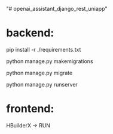 "# openai_assistant_django_rest_uniapp" 
# backend:
pip install -r ./requirements.txt 

python manage.py makemigrations 

python manage.py migrate 

python manage.py runserver 

# frontend:
HBuilderX -> RUN
